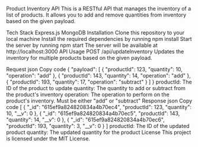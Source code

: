 Product Inventory API
This is a RESTful API that manages the inventory of a list of products. It allows you to add and remove quantities from inventory based on the given payload.

Tech Stack
Express.js
MongoDB
Installation
Clone this repository to your local machine
Install the required dependencies by running npm install
Start the server by running npm start
The server will be available at http://localhost:3000
API Usage
POST /api/updateInventory
Updates the inventory for multiple products based on the given payload.

Request
json
Copy code
{
  "payload": [
    {
      "productId": 123,
      "quantity": 10,
      "operation": "add"
    },
    {
      "productId": 143,
      "quantity": 14,
      "operation": "add"
    },
    {
      "productId": 193,
      "quantity": 17,
      "operation": "subtract"
    }
  ]
}
productId: The ID of the product to update
quantity: The quantity to add or subtract from the product's inventory
operation: The operation to perform on the product's inventory. Must be either "add" or "subtract"
Response
json
Copy code
[
  {
    "_id": "615ef9a824820834a4b70ec4",
    "productId": 123,
    "quantity": 10,
    "__v": 0
  },
  {
    "_id": "615ef9a824820834a4b70ec5",
    "productId": 143,
    "quantity": 14,
    "__v": 0
  },
  {
    "_id": "615ef9a824820834a4b70ec6",
    "productId": 193,
    "quantity": 3,
    "__v": 0
  }
]
productId: The ID of the updated product
quantity: The updated quantity for the product
License
This project is licensed under the MIT License.